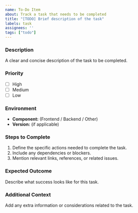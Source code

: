 ```yaml
---
name: To-Do Item  
about: Track a task that needs to be completed  
title: "[TODO] Brief description of the task"  
labels: task  
assignees: ''  
tags: ["todo"]
---
```


### Description  
A clear and concise description of the task to be completed.  

### Priority  
- [ ] High  
- [ ] Medium  
- [ ] Low  

### Environment  
- **Component:** (Frontend / Backend / Other)  
- **Version:** (if applicable)  

### Steps to Complete  
1. Define the specific actions needed to complete the task.  
2. Include any dependencies or blockers.  
3. Mention relevant links, references, or related issues.  

### Expected Outcome  
Describe what success looks like for this task.  

### Additional Context  
Add any extra information or considerations related to the task.